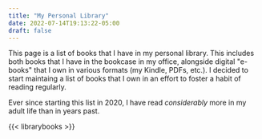 ```yaml
---
title: "My Personal Library"
date: 2022-07-14T19:13:22-05:00
draft: false
---
```


This page is a list of books that I have in my personal library. This includes both books that I have in the bookcase in my office, alongside digital "e-books" that I own in various formats (my Kindle, PDFs, etc.). I decided to start maintaing a list of books that I own in an effort to foster a habit of reading regularly.

Ever since starting this list in 2020, I have read *considerably* more in my adult life than in years past. 

{{< librarybooks >}}